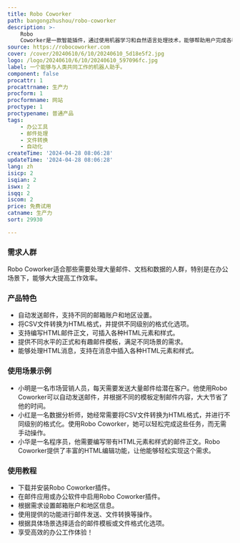 ```yaml
---
title: Robo Coworker
path: bangongzhushou/robo-coworker
description: >-
    Robo
    Coworker是一款智能插件，通过使用机器学习和自然语言处理技术，能够帮助用户完成各种办公任务。它能够自动发送邮件、处理文档、转换文件格式等，极大提高了工作效率。
source: https://robocoworker.com
cover: /cover/20240610/6/10/20240610_5d18e5f2.jpg
logo: /logo/20240610/6/10/20240610_597096fc.jpg
label: 一个能够与人类共同工作的机器人助手。
component: false
procattr: 1
procattrname: 生产力
procform: 1
procformname: 网站
proctype: 1
proctypename: 普通产品
tags:
    - 办公工具
    - 邮件处理
    - 文件转换
    - 自动化
createTime: '2024-04-28 08:06:28'
updateTime: '2024-04-28 08:06:28'
lang: zh
isicp: 2
isqian: 2
iswx: 2
isqq: 2
iscom: 2
price: 免费试用
catname: 生产力
sort: 29930

---
```




### 需求人群
Robo Coworker适合那些需要处理大量邮件、文档和数据的人群，特别是在办公场景下，能够大大提高工作效率。

### 产品特色
* 自动发送邮件，支持不同的邮箱账户和地区设置。
* 将CSV文件转换为HTML格式，并提供不同级别的格式化选项。
* 支持编写HTML邮件正文，可插入各种HTML元素和样式。
* 提供不同水平的正式和有趣邮件模板，满足不同场景的需求。
* 能够处理HTML消息，支持在消息中插入各种HTML元素和样式。

### 使用场景示例
* 小明是一名市场营销人员，每天需要发送大量邮件给潜在客户。他使用Robo Coworker可以自动发送邮件，并根据不同的模板定制邮件内容，大大节省了他的时间。
* 小红是一名数据分析师，她经常需要将CSV文件转换为HTML格式，并进行不同级别的格式化。使用Robo Coworker，她可以轻松完成这些任务，而无需手动操作。
* 小华是一名程序员，他需要编写带有HTML元素和样式的邮件正文。Robo Coworker提供了丰富的HTML编辑功能，让他能够轻松实现这个需求。

### 使用教程
* 下载并安装Robo Coworker插件。
* 在邮件应用或办公软件中启用Robo Coworker插件。
* 根据需求设置邮箱账户和地区信息。
* 使用提供的功能进行邮件发送、文件转换等操作。
* 根据具体场景选择适合的邮件模板或文件格式化选项。
* 享受高效的办公工作体验！

  
